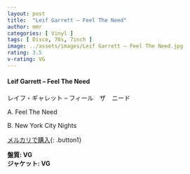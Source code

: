 ```yaml
---
layout: post
title:  "Leif Garrett – Feel The Need"
author: mmr
categories: [ Vinyl ]
tags: [ Disco, 70s, 7inch ]
image: ../assets/images/Leif Garrett – Feel The Need.jpg
rating: 3.5
v-rating: VG
---
```


#### Leif Garrett – Feel The Need

レイフ・ギャレット – フィール　ザ　ニード

A. Feel The Need

B. New York City Nights

[メルカリで購入](https://jp.mercari.com/item/m71551680773){: .button1}

<div class="mt-4 mb-4 d-flex align-items-center">
<strong class="mr-1">盤質: VG</strong>
</div>
<div class="mt-4 mb-4 d-flex align-items-center">
<strong class="mr-1">ジャケット: VG</strong>
</div>
